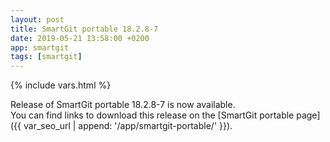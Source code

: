 ```yaml
---
layout: post
title: SmartGit portable 18.2.8-7
date: 2019-05-21 13:58:00 +0200
app: smartgit
tags: [smartgit]
---
```

{% include vars.html %}

Release of SmartGit portable 18.2.8-7 is now available.<br />
You can find links to download this release on the [SmartGit portable page]({{ var_seo_url | append: '/app/smartgit-portable/' }}).